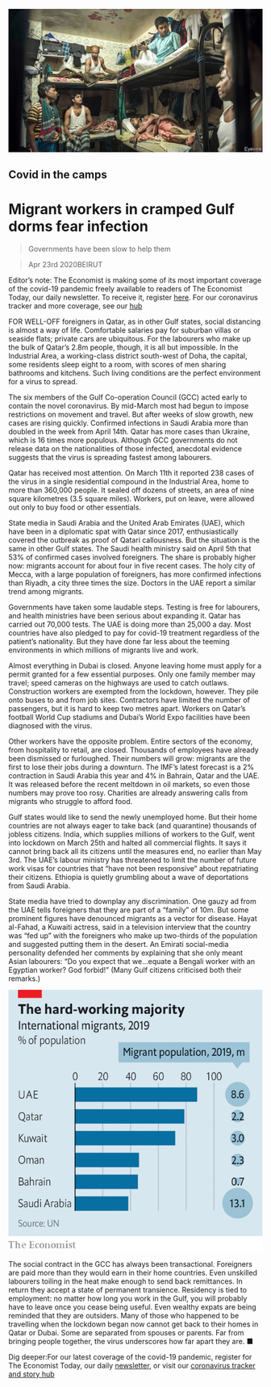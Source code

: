 ![](./images/20200425_MAP002_0.jpg)

## Covid in the camps

# Migrant workers in cramped Gulf dorms fear infection

> Governments have been slow to help them

> Apr 23rd 2020BEIRUT

Editor’s note: The Economist is making some of its most important coverage of the covid-19 pandemic freely available to readers of The Economist Today, our daily newsletter. To receive it, register [here](https://www.economist.com//newslettersignup). For our coronavirus tracker and more coverage, see our [hub](https://www.economist.com//coronavirus)

FOR WELL-OFF foreigners in Qatar, as in other Gulf states, social distancing is almost a way of life. Comfortable salaries pay for suburban villas or seaside flats; private cars are ubiquitous. For the labourers who make up the bulk of Qatar’s 2.8m people, though, it is all but impossible. In the Industrial Area, a working-class district south-west of Doha, the capital, some residents sleep eight to a room, with scores of men sharing bathrooms and kitchens. Such living conditions are the perfect environment for a virus to spread.

The six members of the Gulf Co-operation Council (GCC) acted early to contain the novel coronavirus. By mid-March most had begun to impose restrictions on movement and travel. But after weeks of slow growth, new cases are rising quickly. Confirmed infections in Saudi Arabia more than doubled in the week from April 14th. Qatar has more cases than Ukraine, which is 16 times more populous. Although GCC governments do not release data on the nationalities of those infected, anecdotal evidence suggests that the virus is spreading fastest among labourers.

Qatar has received most attention. On March 11th it reported 238 cases of the virus in a single residential compound in the Industrial Area, home to more than 360,000 people. It sealed off dozens of streets, an area of nine square kilometres (3.5 square miles). Workers, put on leave, were allowed out only to buy food or other essentials.

State media in Saudi Arabia and the United Arab Emirates (UAE), which have been in a diplomatic spat with Qatar since 2017, enthusiastically covered the outbreak as proof of Qatari callousness. But the situation is the same in other Gulf states. The Saudi health ministry said on April 5th that 53% of confirmed cases involved foreigners. The share is probably higher now: migrants account for about four in five recent cases. The holy city of Mecca, with a large population of foreigners, has more confirmed infections than Riyadh, a city three times the size. Doctors in the UAE report a similar trend among migrants.

Governments have taken some laudable steps. Testing is free for labourers, and health ministries have been serious about expanding it. Qatar has carried out 70,000 tests. The UAE is doing more than 25,000 a day. Most countries have also pledged to pay for covid-19 treatment regardless of the patient’s nationality. But they have done far less about the teeming environments in which millions of migrants live and work.

Almost everything in Dubai is closed. Anyone leaving home must apply for a permit granted for a few essential purposes. Only one family member may travel; speed cameras on the highways are used to catch outlaws. Construction workers are exempted from the lockdown, however. They pile onto buses to and from job sites. Contractors have limited the number of passengers, but it is hard to keep two metres apart. Workers on Qatar’s football World Cup stadiums and Dubai’s World Expo facilities have been diagnosed with the virus.

Other workers have the opposite problem. Entire sectors of the economy, from hospitality to retail, are closed. Thousands of employees have already been dismissed or furloughed. Their numbers will grow: migrants are the first to lose their jobs during a downturn. The IMF’s latest forecast is a 2% contraction in Saudi Arabia this year and 4% in Bahrain, Qatar and the UAE. It was released before the recent meltdown in oil markets, so even those numbers may prove too rosy. Charities are already answering calls from migrants who struggle to afford food.

Gulf states would like to send the newly unemployed home. But their home countries are not always eager to take back (and quarantine) thousands of jobless citizens. India, which supplies millions of workers to the Gulf, went into lockdown on March 25th and halted all commercial flights. It says it cannot bring back all its citizens until the measures end, no earlier than May 3rd. The UAE’s labour ministry has threatened to limit the number of future work visas for countries that “have not been responsive” about repatriating their citizens. Ethiopia is quietly grumbling about a wave of deportations from Saudi Arabia.

State media have tried to downplay any discrimination. One gauzy ad from the UAE tells foreigners that they are part of a “family” of 10m. But some prominent figures have denounced migrants as a vector for disease. Hayat al-Fahad, a Kuwaiti actress, said in a television interview that the country was “fed up” with the foreigners who make up two-thirds of the population and suggested putting them in the desert. An Emirati social-media personality defended her comments by explaining that she only meant Asian labourers: “Do you expect that we…equate a Bengali worker with an Egyptian worker? God forbid!” (Many Gulf citizens criticised both their remarks.)

![](./images/20200425_MAC290.png)

The social contract in the GCC has always been transactional. Foreigners are paid more than they would earn in their home countries. Even unskilled labourers toiling in the heat make enough to send back remittances. In return they accept a state of permanent transience. Residency is tied to employment: no matter how long you work in the Gulf, you will probably have to leave once you cease being useful. Even wealthy expats are being reminded that they are outsiders. Many of those who happened to be travelling when the lockdown began now cannot get back to their homes in Qatar or Dubai. Some are separated from spouses or parents. Far from bringing people together, the virus underscores how far apart they are. ■

Dig deeper:For our latest coverage of the covid-19 pandemic, register for The Economist Today, our daily [newsletter](https://www.economist.com//newslettersignup), or visit our [coronavirus tracker and story hub](https://www.economist.com//coronavirus)